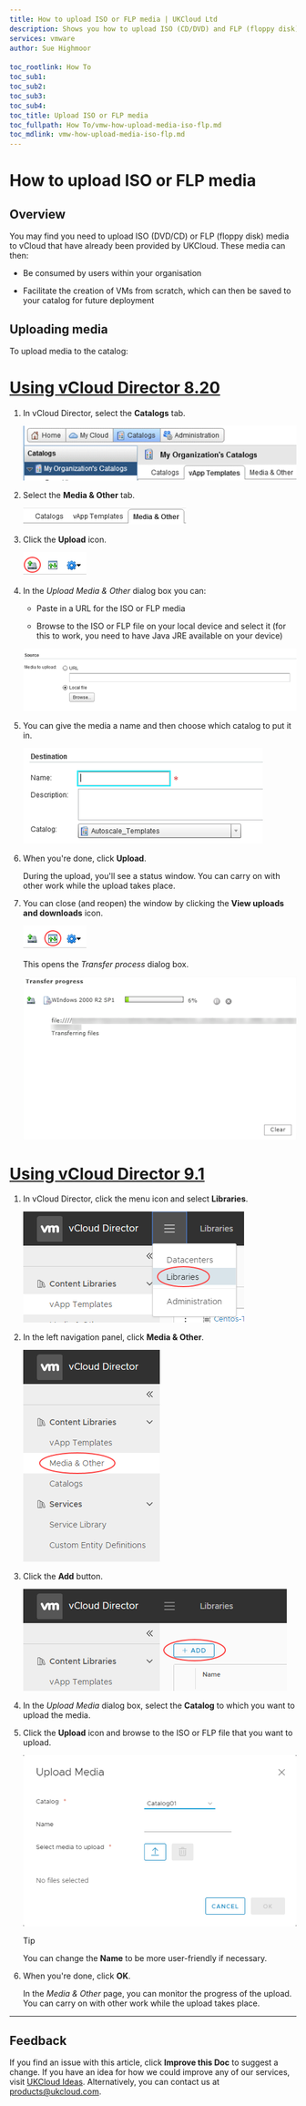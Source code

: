 ```yaml
---
title: How to upload ISO or FLP media | UKCloud Ltd
description: Shows you how to upload ISO (CD/DVD) and FLP (floppy disk) media within vCloud Director
services: vmware
author: Sue Highmoor

toc_rootlink: How To
toc_sub1:
toc_sub2:
toc_sub3:
toc_sub4:
toc_title: Upload ISO or FLP media
toc_fullpath: How To/vmw-how-upload-media-iso-flp.md
toc_mdlink: vmw-how-upload-media-iso-flp.md
---
```


# How to upload ISO or FLP media

## Overview

You may find you need to upload ISO (DVD/CD) or FLP (floppy disk) media to vCloud that have already been provided by UKCloud. These media can then:

- Be consumed by users within your organisation

- Facilitate the creation of VMs from scratch, which can then be saved to your catalog for future deployment

## Uploading media

To upload media to the catalog:

# [Using vCloud Director 8.20](#tab/tabid-1)

1. In vCloud Director, select the **Catalogs** tab.

    ![Catalogs tab in vCloud Director](images/vmw-vcd-tab-catalogs.png)

2. Select the **Media & Other** tab.

    ![Media & Other tab](images/vmw-vcd-tab-media.png)

3. Click the **Upload** icon.

    ![Upload icon](images/vmw-vcd-ico-upload-media.png)

4. In the *Upload Media & Other* dialog box you can:

    - Paste in a URL for the ISO or FLP media

    - Browse to the ISO or FLP file on your local device and select it (for this to work, you need to have Java JRE available on your device)

    ![Upload Media & Other dialog box](images/vmw-vcd-upload-media-source.png)

5. You can give the media a name and then choose which catalog to put it in.

    ![Specify destination for media](images/vmw-vcd-upload-media-destination.png)

6. When you're done, click **Upload**.

    During the upload, you'll see a status window. You can carry on with other work while the upload takes place.

7. You can close (and reopen) the window by clicking the **View uploads and downloads** icon.

    ![View uploads and downloads icon](images/vmw-vcd-ico-upload-progress.png)

    This opens the *Transfer process* dialog box.

    ![Transfer process dialog box](images/vmw-vcd-transfer-process.png)

# [Using vCloud Director 9.1](#tab/tabid-2)

1. In vCloud Director, click the menu icon and select **Libraries**.

    ![Libraries menu option in vCloud Director](images/vmw-vcd91-mnu-libraries.png)

2. In the left navigation panel, click **Media & Other**.

    ![Media & Other tab](images/vmw-vcd91-mnu-media.png)

3. Click the **Add** button.

    ![Upload media button](images/vmw-vcd91-btn-add-media.png)

4. In the *Upload Media* dialog box, select the **Catalog** to which you want to upload the media.

5. Click the **Upload** icon and browse to the ISO or FLP file that you want to upload.

    ![Upload Media dialog box](images/vmw-vcd91-upload-media.png)

    > [!TIP]
    > You can change the **Name** to be more user-friendly if necessary.

6. When you're done, click **OK**.

    In the *Media & Other* page, you can monitor the progress of the upload. You can carry on with other work while the upload takes place.

***

## Feedback

If you find an issue with this article, click **Improve this Doc** to suggest a change. If you have an idea for how we could improve any of our services, visit [UKCloud Ideas](https://ideas.ukcloud.com). Alternatively, you can contact us at <products@ukcloud.com>.